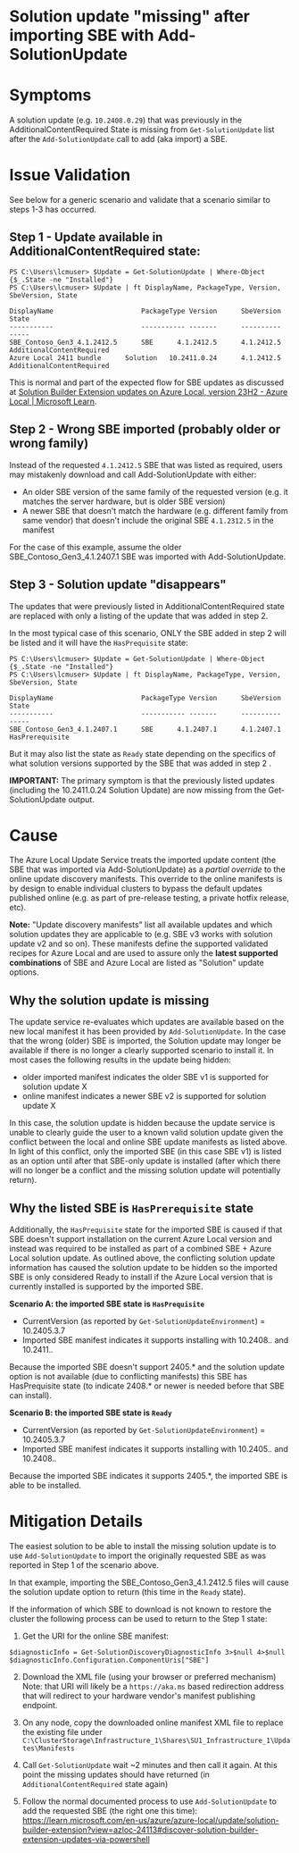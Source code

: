 # Solution update "missing" after importing SBE with Add-SolutionUpdate

# Symptoms
A solution update (e.g. `10.2408.0.29`) that was previously in the AdditionalContentRequired State is missing from `Get-SolutionUpdate` list after the `Add-SolutionUpdate` call to add (aka import) a SBE.

# Issue Validation
See below for a generic scenario and validate that a scenario similar to steps 1-3 has occurred. 

## Step 1 - Update available in AdditionalContentRequired state:

```
PS C:\Users\lcmuser> $Update = Get-SolutionUpdate | Where-Object {$_.State -ne "Installed"} 
PS C:\Users\lcmuser> $Update | ft DisplayName, PackageType, Version, SbeVersion, State

DisplayName                      PackageType Version      SbeVersion     State
-----------                      ----------- -------      ----------     -----
SBE_Contoso_Gen3_4.1.2412.5      SBE      4.1.2412.5      4.1.2412.5     AdditionalContentRequired
Azure Local 2411 bundle      Solution   10.2411.0.24      4.1.2412.5     AdditionalContentRequired
```
This is normal and part of the expected flow for SBE updates as discussed at [Solution Builder Extension updates on Azure Local, version 23H2 - Azure Local | Microsoft Learn](https://learn.microsoft.com/en-us/azure/azure-local/update/solution-builder-extension?view=azloc-24113#discover-solution-builder-extension-updates-via-powershell).

## Step 2 - Wrong SBE imported (probably older or wrong family)
Instead of the requested `4.1.2412.5` SBE that was listed as required, users may mistakenly download and call Add-SolutionUpdate with either:
- An older SBE version of the same family of the requested version (e.g. it matches the server hardware, but is older SBE version)
- A newer SBE that doesn't match the hardware (e.g. different family from same vendor) that doesn't include the original SBE `4.1.2312.5` in the manifest 

For the case of this example, assume the older SBE_Contoso_Gen3_4.1.2407.1 SBE was imported with Add-SolutionUpdate.
 
## Step 3 - Solution update "disappears"
The updates that were previously listed in AdditionalContentRequired state are replaced with only a listing of the update that was added in step 2.

In the most typical case of this scenario, ONLY the SBE added in step 2 will be listed and it will have the `HasPrequisite` state:
```
PS C:\Users\lcmuser> $Update = Get-SolutionUpdate | Where-Object {$_.State -ne "Installed"} 
PS C:\Users\lcmuser> $Update | ft DisplayName, PackageType, Version, SbeVersion, State

DisplayName                      PackageType Version      SbeVersion     State
-----------                      ----------- -------      ----------     -----
SBE_Contoso_Gen3_4.1.2407.1      SBE      4.1.2407.1      4.1.2407.1     HasPrerequisite
```

But it may also list the state as `Ready` state depending on the specifics of what solution versions supported by the SBE that was added in step 2 .

**IMPORTANT:** The primary symptom is that the previously listed updates (including the 10.2411.0.24 Solution Update) are now missing from the Get-SolutionUpdate output.

# Cause
The Azure Local Update Service treats the imported update content (the SBE that was imported via Add-SolutionUpdate) as a *partial override* to the online update discovery manifests. This override to the online manifests is by design to enable individual clusters to bypass the default updates published online (e.g. as part of pre-release testing, a private hotfix release, etc).

**Note:** "Update discovery manifests" list all available updates and which solution updates they are applicable to (e.g. SBE v3 works with solution update v2 and so on). These manifests define the supported validated recipes for Azure Local and are used to assure only the **latest supported combinations** of SBE and Azure Local are listed as "Solution" update options. 

## Why the solution update is missing
The update service re-evaluates which updates are available based on the new local manifest it has been provided by `Add-SolutionUpdate`. In the case that the wrong (older) SBE is imported, the Solution update may longer be available if there is no longer a clearly supported scenario to install it.  In most cases the following results in the update being hidden:
- older imported manifest indicates the older SBE v1 is supported for solution update X
- online manifest indicates a newer SBE v2 is supported for solution update X

In this case, the solution update is hidden because the update service is unable to clearly guide the user to a known valid
solution update given the conflict between the local and online SBE update manifests as listed above.  In light of this conflict, only the imported SBE (in this case SBE v1) is listed as an option until after that SBE-only update is installed (after which there will no longer be a conflict and the missing solution update will potentially return).

## Why the listed SBE is `HasPrerequisite` state
Additionally, the `HasPrequisite` state for the imported SBE is caused if that SBE doesn't support installation on the current Azure Local version and instead was required to be installed as part of a combined SBE + Azure Local solution update.  As outlined above, the conflicting solution update information has caused the solution update to be hidden so the imported SBE is only considered Ready to install if the Azure Local version that is currently installed is supported by the imported SBE.

**Scenario A: the imported SBE state is `HasPrequisite`**
- CurrentVersion (as reported by `Get-SolutionUpdateEnvironment`) = 10.2405.3.7
- Imported SBE manifest indicates it supports installing with 10.2408.*.* and 10.2411.*.*

Because the imported SBE doesn't support 2405.* and the solution update option is not available (due to conflicting manifests) this SBE has HasPrequisite state (to indicate 2408.* or newer is needed before that SBE can install).

**Scenario B: the imported SBE state is `Ready`** 
- CurrentVersion (as reported by `Get-SolutionUpdateEnvironment`) = 10.2405.3.7
- Imported SBE manifest indicates it supports installing with 10.2405.*.* and 10.2408.*.*

Because the imported SBE indicates it supports 2405.*, the imported SBE is able to be installed.


# Mitigation Details
The easiest solution to be able to install the missing solution update is to use `Add-SolutionUpdate` to import the originally requested SBE as was reported in Step 1 of the scenario above.  

In that example, importing the SBE_Contoso_Gen3_4.1.2412.5 files will cause the solution update option to return (this time in the `Ready` state).

If the information of which SBE to download is not known to restore the cluster the following process can be used to return to the Step 1 state:

1. Get the URI for the online SBE manifest:
```
$diagnosticInfo = Get-SolutionDiscoveryDiagnosticInfo 3>$null 4>$null
$diagnosticInfo.Configuration.ComponentUris["SBE"]
```

2. Download the XML file (using your browser or preferred mechanism)
Note: that URI will likely be a `https://aka.ms` based redirection address that will redirect to your hardware vendor's manifest publishing endpoint.

3. On any node, copy the downloaded online manifest XML file to replace the existing file under `C:\ClusterStorage\Infrastructure_1\Shares\SU1_Infrastructure_1\Updates\Manifests`

4. Call `Get-SolutionUpdate` wait ~2 minutes and then call it again.  At this point the missing updates should have returned (in `AdditionalContentRequired` state again)

5. Follow the normal documented process to use `Add-SolutionUpdate` to add the requested SBE (the right one this time):
https://learn.microsoft.com/en-us/azure/azure-local/update/solution-builder-extension?view=azloc-24113#discover-solution-builder-extension-updates-via-powershell
